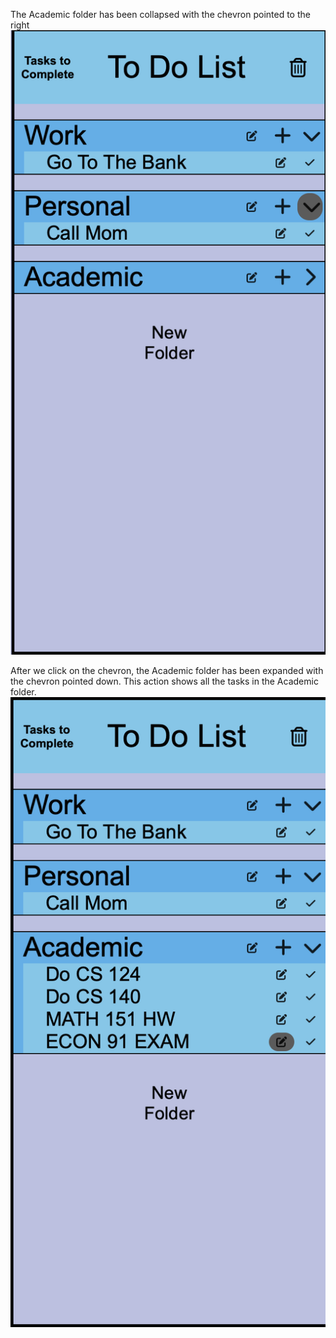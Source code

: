 The Academic folder has been collapsed with the chevron pointed to the right
![AcademicsCollapsed](AcademicsCollapsed.png)

After we click on the chevron, the Academic folder has been expanded with the chevron pointed down. This action 
shows all the tasks in the Academic folder. 
![AcademicsExpanded](AcademicsExpanded.png)